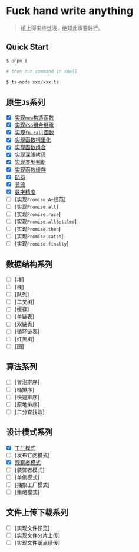 # Fuck hand write anything 

> 纸上得来终觉浅，绝知此事要躬行。

## Quick Start

```bash
$ pnpm i

# then run command in shell
 
$ ts-node xxx/xxx.ts
```


## 原生`JS`系列

- [x] [实现`new`构造函数](./docs/native-js/new/index.ts)
- [x] [实现`ES5`组合继承](./docs/native-js/extend/index.ts)
- [x] [实现`fn.call`函数](./docs/native-js/call/index.ts)
- [x] [实现函数柯里化](./docs/native-js/curry/index.ts)
- [x] [实现函数组合](./docs/native-js/compose/index.ts)
- [x] [实现深浅拷贝](./docs/native-js/clone/index.ts)
- [x] [实现类型判断](./docs/native-js/typesof/index.ts)
- [x] [实现函数缓存](./docs/native-js/cache-fn/index.ts)
- [x] [防抖](./docs/native-js/debounce/index.ts)
- [x] [节流](./docs/native-js/throttle/index.ts)
- [x] [数字精度](./docs/native-js/number-precision/index.ts)
- [ ] [实现`Promise A+`规范]
- [ ] [实现`Promise.all`]
- [ ] [实现`Promise.race`]
- [ ] [实现`Promise.allSettled`]
- [ ] [实现`Promise.then`]
- [ ] [实现`Promise.catch`]
- [ ] [实现`Promise.finally`]

## 数据结构系列

- [ ] [堆]
- [ ] [栈]
- [ ] [队列]
- [ ] [二叉树]
- [ ] [缓存]
- [ ] [单链表]
- [ ] [双链表]
- [ ] [循环链表]
- [ ] [红黑树]
- [ ] [图]

## 算法系列

- [ ] [冒泡排序]
- [ ] [桶排序]
- [ ] [快速排序]
- [ ] [原地排序]
- [ ] [二分查找法]

## 设计模式系列

- [x] [工厂模式](./docs/design-pattern/factory-mode/index.ts)
- [ ] [发布订阅模式]
- [x] [观察者模式](./docs/design-pattern/observer-mode/index.ts)
- [ ] [装饰者模式]
- [ ] [单例模式]
- [ ] [抽象工厂模式]
- [ ] [策略模式]

## 文件上传下载系列

- [ ] [实现文件预览]
- [ ] [实现文件分片上传]
- [ ] [实现文件断点续传]
